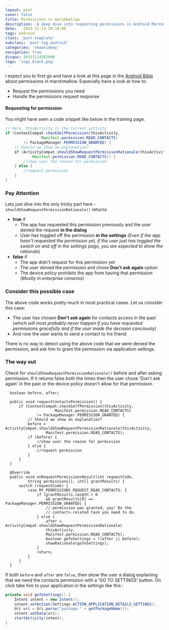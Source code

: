 ```yaml
---
layout: post
cover: false
title: Permissions in marshmallow
description: 'A deep dive into requesting permissions in Android Marshmallow and handling extreme cases'
date:   2015-11-14 20:10:00
tags: android
class: 'post-template'
subclass: 'post tag-android'
categories: 'okmanideep'
navigation: True
disqus: 20151114201000
logo: 'logo_black.png'
---
```


I expect you to first go and have a look at this page in the [Android Bible](http://developer.android.com/training/permissions/requesting.html) about permissions in marshmallow. Especially have a look at how to:

- Request the permissions you need
- Handle the permissions request response

#### Requesting for permission ####
You might have seen a code snippet like below in the training page.

```java
// Here, thisActivity is the current activity
if (ContextCompat.checkSelfPermission(thisActivity,
                Manifest.permission.READ_CONTACTS)
        != PackageManager.PERMISSION_GRANTED) {
    // Should we show an explanation?
    if (ActivityCompat.shouldShowRequestPermissionRationale(thisActivity,
            Manifest.permission.READ_CONTACTS)) {
        //show user the reason for permission
    } else {
        //request permission
    }
}
```

### Pay Attention ###
Lets just dive into the only tricky part here - `shouldShowRequestPermissionRationale()` returns

- **true** if 
    + The app has requested this permission previously and the user denied the request **in the dialog**
    + User has toggled off the permission **in the settings** (*Even if the app hasn't requested the permission yet, if the user just has toggled the switch on and off in the settings page, you are expected to show the rationale*)
- **false** if
    + The app didn't request for this permission yet
    + The user denied the permission and chose **Don't ask again** option
    + The device policy prohibits the app from having that permission (*Mostly in enterprise cenarios*)

### Consider this possible case ###
The above code works pretty much in most practical cases. Let us consider this case:

- The user has chosen **Don't ask again** for contacts access in the past (*which will most probably never happen if you have requested permissions gracefully and if the user made the decision conciously*) 
- And now the user wants to send a contact to his friend 

There is no way to detect using the above code that we were denied the permission, and ask him to grant the permission via application settings.

### The way out ###
Check for `shouldShowRequestPermissionRationale()` before and after asking permission. If it returns false both the times then the user chose 'Don't ask again' in the past or the device policy doesn't allow for that permission.

```java{8-10,28-32}
  boolean before, after;
  
  public void requestContactsPermission() {
      if (ContextCompat.checkSelfPermission(thisActivity,
                      Manifest.permission.READ_CONTACTS)
              != PackageManager.PERMISSION_GRANTED) {
          // Should we show an explanation?
          before = ActivityCompat.shouldShowRequestPermissionRationale(thisActivity,
                  Manifest.permission.READ_CONTACTS);
          if (before) {
              //show user the reason for permission
          } else {
              //request permission
          }
      }
  }
  
  @Override
  public void onRequestPermissionsResult(int requestCode,
          String permissions[], int[] grantResults) {
      switch (requestCode) {
          case MY_PERMISSIONS_REQUEST_READ_CONTACTS: {
              if (grantResults.length > 0
                  && grantResults[0] == PackageManager.PERMISSION_GRANTED) {
                  // permission was granted, yay! Do the
                  // contacts-related task you need to do.
              } else {
                  after = ActivityCompat.shouldShowRequestPermissionRationale(
                  thisActivity,
                  Manifest.permission.READ_CONTACTS);
                  boolean goToSettings = !(after || before);
                  showRationale(goToSettings);
              }
              return;
          }
      }
  }
```

If both `before` and `after` are `false`, then show the user a dialog explaining that we need the contacts permission with a 'GO TO SETTINGS' button. On click take him to your application in the settings like this :

```java
private void goToSettings() {
    Intent intent = new Intent();
    intent.setAction(Settings.ACTION_APPLICATION_DETAILS_SETTINGS);
    Uri uri = Uri.parse("package:" + getPackageName());
    intent.setData(uri);
    startActivity(intent);
}
```

